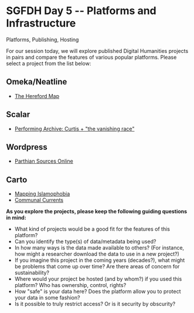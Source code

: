 # SGFDH Day 5 -- Platforms and Infrastructure
Platforms, Publishing, Hosting

For our session today, we will explore published Digital Humanities projects in pairs and compare the features of various popular platforms. Please select a project from the list below:

## Omeka/Neatline
* [The Hereford Map](http://historiacartarum.org/john-mandeville-and-the-hereford-map-2/what-are-you/)

## Scalar
* [Performing Archive: Curtis + "the vanishing race"](http://scalar.usc.edu/works/performingarchive/index)

## Wordpress
* [Parthian Sources Online](http://parthiansources.com/)

## Carto
* [Mapping Islamophobia](http://mappingislamophobia.org/)
* [Communal Currents](https://communalcurrents.org/)




**As you explore the projects, please keep the following guiding questions in mind:**


* What kind of projects would be a good fit for the features of this platform?
* Can you identify the type(s) of data/metadata being used? 
* In how many ways is the data made available to others? (For instance, how might a researcher download the data to use in a new project?)
* If you imagine this project in the coming years (decades?), what might be problems that come up over time? Are there areas of concern for sustainability?
* Where would your project be hosted (and by whom?) if you used this platform? Who has ownership, control, rights?
* How "safe" is your data here? Does the platform allow you to protect your data in some fashion?
* Is it possible to truly restrict access? Or is it security by obscurity? 
